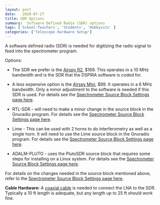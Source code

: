 ```yaml
---
layout: post
date:   2020-07-27
title: SDR Options 
summary:  Software Defined Radio (SDR) options
tags: ['School-Teachers', 'Students', 'Hobbyists' ]
categories: ['Telescope Hardware Setup'] 
---
```



A software defined radio (SDR) is needed for digitizing the radio signal to feed into the spectrometer program.

Options:

+ The SDR we prefer is the [Airspy R2](https://airspy.com/airspy-r2), $169. This operates in a 10 MHz bandwidth and is the SDR that the DSPIRA software is coded for.

+ A less expensive option is the [Airspy Mini](https://airspy.com/airspy-r2), $99. It operates in a 6 MHz bandwidth. Only a minor adjustment to the software is needed if this SDR is used. For details see the [Spectrometer Source Block Settings page here](https://wvurail.org//dspira-lessons/Spectrometer_sourceblock_settings).

+ RTL-SDR - will need to make a minor change in the source block in the Gnuradio program. For details see the [Spectrometer Source Block Settings page here](https://wvurail.org//dspira-lessons/Spectrometer_sourceblock_settings).

+ Lime - This can be used with 2 horns to do interferometry as well as a single horn. It will need to use the Lime source block in the Gnuradio program. For details see the [Spectrometer Source Block Settings page here](https://wvurail.org//dspira-lessons/Spectrometer_sourceblock_settings).

+ ADALM-PLUTO - uses the PlutoSDR source block that requires some steps for installing on a Linux system. For details see the [Spectrometer Source Block Settings page here](https://wvurail.org//dspira-lessons/Spectrometer_sourceblock_settings).


For details on the changes needed in the source block mentioned above, refer to the [Spectrometer Source Block Settings page here](https://wvurail.org//dspira-lessons/Spectrometer_sourceblock_settings).


**Cable Hardware:** A [coaxial cable](https://www.coaxrf.com/shop/1-rf-coaxial-cables/times-microwave-lmr240/sma-male-times-microwave-lmr240/lmr240-sma-male-to-sma-male-coaxial-rf-pigtail-cable/) is needed to connect the LNA to the SDR. Typically a 10 ft length is adequate, but any length up to 25 ft should work fine.